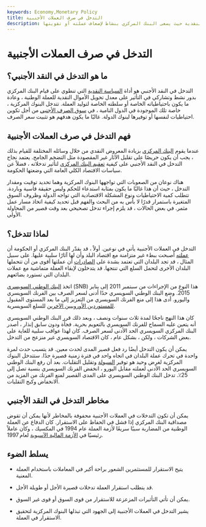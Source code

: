 ```yaml
---
keywords: Economy,Monetary Policy
title: التدخل في صرف العملات الأجنبية
description: التدخل في العملات الأجنبية هو أداة السياسة النقدية حيث يسعى البنك المركزي بنشاط لإضعاف عملته أو تقويتها.
---
```


# التدخل في صرف العملات الأجنبية
## ما هو التدخل في النقد الأجنبي؟

التدخل في النقد الأجنبي هو أداة [السياسة النقدية](/monetarypolicy) التي تنطوي على قيام البنك المركزي بدور نشط وتشاركي في التأثير على معدل تحويل الأموال النقدية للعملة الوطنية ، وعادة ما يكون باحتياطياته الخاصة أو سلطته الخاصة لتوليد العملة. تتدخل البنوك المركزية ، خاصة تلك الموجودة في الدول النامية ، في [سوق الصرف الأجنبي](/foreign-exchange-markets) من أجل تكوين احتياطيات لنفسها أو توفيرها لبنوك الدولة. غالبًا ما يكون هدفهم هو تثبيت سعر الصرف.

## فهم التدخل في صرف العملات الأجنبية

عندما يقوم [البنك المركزي](/centralbank) بزيادة المعروض النقدي من خلال وسائله المختلفة للقيام بذلك ، يجب أن يكون حريصًا على تقليل الآثار غير المقصودة مثل التضخم الجامح. يعتمد نجاح التدخل في النقد الأجنبي على كيفية [تعقيم البنك المركزي](/sterilization) لتأثير تدخلاته ، فضلاً عن سياسات الاقتصاد الكلي العامة التي وضعتها الحكومة.

هناك نوعان من الصعوبات التي تواجهها البنوك المركزية وهما تحديد توقيت ومقدار التدخل ، حيث أن هذا غالبًا ما يكون بمثابة استدعاء للحكم وليس حقيقة قاسية وباردة. تتطلب كمية الاحتياطيات ونوع المشكلة الاقتصادية التي تواجه الدولة وظروف السوق المتغيرة باستمرار قدرًا لا بأس به من البحث والفهم قبل تحديد كيفية اتخاذ مسار عمل مثمر. في بعض الحالات ، قد يلزم إجراء تدخل تصحيحي بعد وقت قصير من المحاولة الأولى.

## لماذا تتدخل؟

التدخل في العملات الأجنبية يأتي في نوعين. أولاً ، قد يقدّر البنك المركزي أو الحكومة أن [عملته](/currency) أصبحت ببطء غير متزامنة مع اقتصاد البلد وأن لها آثارًا سلبية عليها. على سبيل المثال ، قد تجد البلدان التي تعتمد بشدة على [الصادرات](/export) أن عملتها أقوى من أن تتحملها البلدان الأخرى لتحمل السلع التي تنتجها. قد يتدخلون لإبقاء العملة متماشية مع عملات البلدان التي تستورد بضائعهم.

اتخذ [البنك الوطني السويسري](/swiss-national-bank) (SNB) هذا النوع من الإجراءات من سبتمبر 2011 إلى يناير 2015. وضع البنك الوطني السويسري حدًا أدنى لسعر الصرف بين الفرنك السويسري واليورو. أدى هذا إلى منع الفرنك السويسري من التعزيز إلى ما بعد المستوى المقبول [للمستوردين الأوروبيين الآخرين](/import) للسلع السويسرية.

كان هذا النهج ناجحًا لمدة ثلاث سنوات ونصف ، وبعد ذلك قرر البنك الوطني السويسري أنه يتعين عليه السماح للفرنك السويسري بالتعويم بحرية. فجأة ودون سابق إنذار ، أصدر البنك المركزي السويسري الحد الأدنى لسعر الصرف. كان لهذا عواقب سلبية للغاية على بعض الشركات ، ولكن ، بشكل عام ، كان الاقتصاد السويسري غير منزعج من التدخل.

يمكن أن يكون التدخل أيضًا رد فعل قصير المدى لحدث معين. قد يتسبب حدث لمرة واحدة في تحرك عملة البلدان في اتجاه واحد في فترة زمنية قصيرة جدًا. ستتدخل البنوك المركزية لغرض وحيد هو توفير [السيولة](/liquidity) وتقليل التقلبات. بعد أن رفع البنك الوطني السويسري الحد الأدنى لعملته مقابل اليورو ، انخفض الفرنك السويسري بنسبة تصل إلى 25٪. تدخل البنك الوطني السويسري على المدى القصير لمنع الفرنك من المزيد من الانخفاض وكبح التقلبات.

## مخاطر التدخل في النقد الأجنبي

يمكن أن تكون التدخلات في العملات الأجنبية محفوفة بالمخاطر لأنها يمكن أن تقوض مصداقية البنك المركزي إذا فشل في الحفاظ على الاستقرار. كان الدفاع عن العملة الوطنية من المضاربة سببًا سريعًا لأزمة العملة عام 1994 في المكسيك ، وكان عاملاً رئيسيًا في [الأزمة المالية الآسيوية](/asian-financial-crisis) لعام 1997.

## يسلط الضوء

- يتيح الاستقرار للمستثمرين الشعور براحة أكبر في المعاملات باستخدام العملة المعنية.

- قد يتطلب استقرار العملة تدخلات قصيرة الأجل أو طويلة الأجل.

- يمكن أن تأتي التأثيرات المزعزعة للاستقرار من قوى السوق أو قوى غير السوق.

- يشير التدخل في العملات الأجنبية إلى الجهود التي تبذلها البنوك المركزية لتحقيق الاستقرار في العملة.

